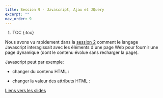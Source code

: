 ```yaml
---
title: Session 9 - Javascript, Ajax et JQuery
excerpt: ""
nav_order: 9
---
```


1. TOC
{:toc}

Nous avons vu rapidement dans
la [session 2](session2_html.html#page-dynamique-javascript) comment
le langage Javascript interagissait avec les éléments d'une page Web
pour fournir une page dynamique (dont le contenu évolue sans recharger
la page).

Javascript peut par exemple:
- changer du contenu HTML :
<script async src="//jsfiddle.net/marie_donnie/z8ovkwua/embed/js,html,css,result/dark/"></script>
- changer la valeur des attributs HTML :
<script async src="//jsfiddle.net/marie_donnie/o2qLkb09/embed/js,html,css,result/dark/"></script>

[Liens vers les slides](https://0xc0de.fr/courses/Domaine/2018/slides/js-ajax/)
